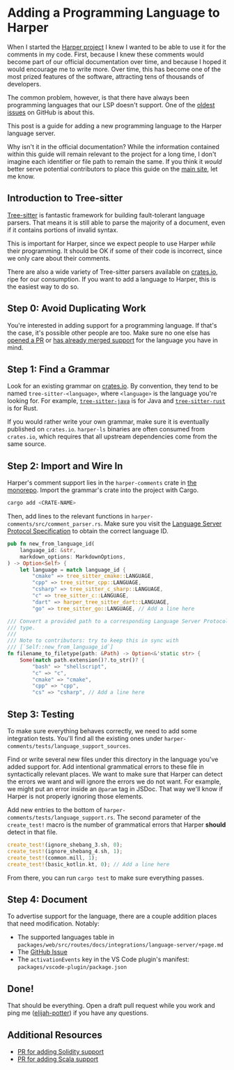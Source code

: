 # Adding a Programming Language to Harper

When I started the [Harper project](https://github.com/automattic/harper) I knew I wanted to be able to use it for the comments in my code.
First, because I knew these comments would become part of our official documentation over time, and because I hoped it would encourage me to write more.
Over time, this has become one of the most prized features of the software, attracting tens of thousands of developers.

The common problem, however, is that there have always been programming languages that our LSP doesn't support.
One of the [oldest issues](https://github.com/Automattic/harper/issues/79) on GitHub is about this.

This post is a guide for adding a new programming language to the Harper language server.

Why isn't it in the official documentation?
While the information contained within this guide will remain relevant to the project for a long time, I don't imagine each identifier or file path to remain the same.
If you think it _would_ better serve potential contributors to place this guide on the [main site](https://writewithharper.com), let me know.

## Introduction to Tree-sitter

[Tree-sitter](https://tree-sitter.github.io/tree-sitter/) is fantastic framework for building fault-tolerant language parsers.
That means it is still able to parse the majority of a document, even if it contains portions of invalid syntax.

This is important for Harper, since we expect people to use Harper _while_ their programming.
It should be OK if some of their code is incorrect, since we only care about their comments.

There are also a wide variety of Tree-sitter parsers available on [crates.io](https://crates.io/), ripe for our consumption.
If you want to add a language to Harper, this is the easiest way to do so.

## Step 0: Avoid Duplicating Work

You're interested in adding support for a programming language.
If that's the case, it's possible other people are too.
Make sure no one else has [opened a PR](https://elijahpotter.dev/articles/never_wait) or [has already merged support](https://writewithharper.com/docs/integrations/language-server#Supported-Languages) for the language you have in mind.

## Step 1: Find a Grammar

Look for an existing grammar on [crates.io](https://crates.io).
By convention, they tend to be named `tree-sitter-<language>`, where `<language>` is the language you're looking for. For example, [`tree-sitter-java`](https://crates.io/crates/tree-sitter-java) is for Java and [`tree-sitter-rust`](https://crates.io/crates/tree-sitter-rust) is for Rust.

If you would rather write your own grammar, make sure it is eventually published on `crates.io`.
`harper-ls` binaries are often consumed from `crates.io`, which requires that all upstream dependencies come from the same source.

## Step 2: Import and Wire In

Harper's comment support lies in the `harper-comments` crate in [the monorepo](https://github.com/automattic/harper/).
Import the grammar's crate into the project with Cargo.

```bash
cargo add <CRATE-NAME>
```

Then, add lines to the relevant functions in `harper-comments/src/comment_parser.rs`.
Make sure you visit the [Language Server Protocol Specification](https://microsoft.github.io/language-server-protocol/) to obtain the correct language ID.

```rust
pub fn new_from_language_id(
    language_id: &str,
    markdown_options: MarkdownOptions,
) -> Option<Self> {
    let language = match language_id {
        "cmake" => tree_sitter_cmake::LANGUAGE,
        "cpp" => tree_sitter_cpp::LANGUAGE,
        "csharp" => tree_sitter_c_sharp::LANGUAGE,
        "c" => tree_sitter_c::LANGUAGE,
        "dart" => harper_tree_sitter_dart::LANGUAGE,
        "go" => tree_sitter_go::LANGUAGE, // Add a line here
```

```rust
/// Convert a provided path to a corresponding Language Server Protocol file
/// type.
///
/// Note to contributors: try to keep this in sync with
/// [`Self::new_from_language_id`]
fn filename_to_filetype(path: &Path) -> Option<&'static str> {
    Some(match path.extension()?.to_str()? {
        "bash" => "shellscript",
        "c" => "c",
        "cmake" => "cmake",
        "cpp" => "cpp",
        "cs" => "csharp", // Add a line here
```

## Step 3: Testing

To make sure everything behaves correctly, we need to add some integration tests.
You'll find all the existing ones under `harper-comments/tests/language_support_sources`.

Find or write several new files under this directory in the language you've added support for.
Add intentional grammatical errors to these file in syntactically relevant places.
We want to make sure that Harper can detect the errors we want and will ignore the errors we do not want.
For example, we might put an error inside an `@param` tag in JSDoc.
That way we'll know if Harper is not properly ignoring those elements.

Add new entries to the bottom of `harper-comments/tests/language_support.rs`.
The second parameter of the `create_test!` macro is the number of grammatical errors that Harper __should__ detect in that file.

```rust
create_test!(ignore_shebang_3.sh, 0);
create_test!(ignore_shebang_4.sh, 1);
create_test!(common.mill, 1);
create_test!(basic_kotlin.kt, 0); // Add a line here
```

From there, you can run `cargo test` to make sure everything passes.

## Step 4: Document

To advertise support for the language, there are a couple addition places that need modification.
Notably:

- The supported languages table in `packages/web/src/routes/docs/integrations/language-server/+page.md`
- The [GitHub Issue](https://github.com/Automattic/harper/issues/79)
- The `activationEvents` key in the VS Code plugin's manifest: `packages/vscode-plugin/package.json`

## Done!

That should be everything.
Open a draft pull request while you work and ping me ([elijah-potter](https://github.com/elijah-potter/)) if you have any questions.

## Additional Resources

- [PR for adding Solidity support](https://github.com/Automattic/harper/pull/1443)
- [PR for adding Scala support](https://github.com/Automattic/harper/pull/970)

